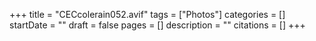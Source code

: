 +++
title = "CECcolerain052.avif"
tags = ["Photos"]
categories = []
startDate = ""
draft = false
pages = []
description = ""
citations = []
+++
